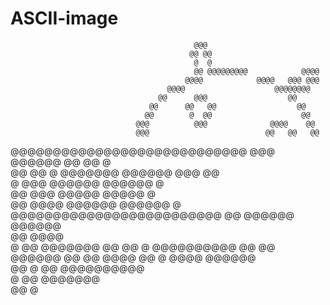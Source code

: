 # ASCII-image


                                             @@@                                                    
                                            @@ @@                                                   
                                             @  @                                                   
                                             @@ @@@@@@@@@            @@@@                           
                                           @@@@            @@@@   @@@ @@@                           
                                       @@@@                    @@@@@@@@                             
                                     @@      @@@                  @@                                
                                   @@      @@   @@                  @@                              
                                  @@        @  @@                    @@                             
                                @@@          @@@              @@@@    @@                            
                                @@@                          @@   @@   @@                           
 @@@@@@@@@@@@@@@@@@@@@@@@@@@@  @@@  @@@@@@                   @@  @@     @                           
@@                          @@ @  @@@@@@@  @@@@@@              @@@      @@                          
@                            @@@         @@@@@@  @@@@@@                  @                          
@@                          @@@                 @@@@@   @@@@@            @                          
 @@                        @@@@                       @@@@@@  @@@@@@     @                          
  @@@@@@@@@@@@@@@@@@@@@@@@@  @@                             @@@@@@  @@@@@@                          
                            @@                                     @@@@                             
                            @                                          @@              @@@@@@@   @@ 
                           @@                                          @    @@@@@@@@@@            @@
                           @@                                         @@@@@@                      @@
                          @@                                         @@@@                         @@
                          @                                          @@@@                   @@@@@@  
                         @@                                          @  @@       @@@@@@@@@@         
                         @                                          @@    @@@@@@@                   
                        @@                                          @                               
              





